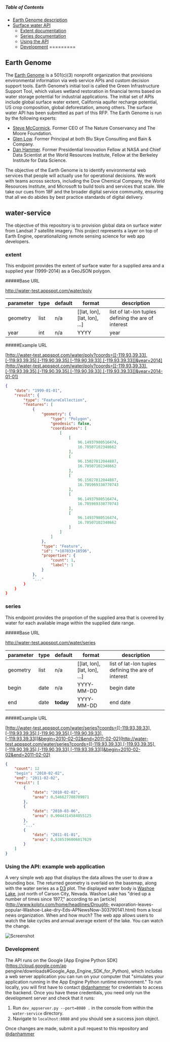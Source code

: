 ##### Table of Contents  

- [Earth Genome description](#earth-genome)
- [Surface water API](#water-service)
    + [Extent documentation](#base-url)
    + [Series documentation](#base-url)
    + [Using the API](#using-the-api-example-web-application)
    + [Development](#development)
=========

## Earth Genome

The [Earth Genome](http://www.earthgenome.org) is a 501(c)(3) nonprofit organization that provisions environmental information via web service APIs and custom decision support tools.  Earth Genome’s initial tool is called the Green Infrastructure Support Tool, which values wetland restoration in financial terms based on water storage potential for industrial applications.  The initial set of APIs include global surface water extent, California aquifer recharge potential, US crop composition, global deforestation, among others.  The surface water API has been submitted as part of this RFP.  The Earth Genome is run by the following experts:

- [Steve McCormick](https://en.wikipedia.org/wiki/Steve_McCormick_(executive)).  Former CEO of The Nature Conservancy and The Moore Foundation.
- [Glen Low](https://www.linkedin.com/in/glen-low-7136566). Former Principal at both Blu Skye Consulting and Bain & Company.
- [Dan Hammer](http://danham.me/r).  Former Presidential Innovation Fellow at NASA and Chief Data Scientist at the World Resources Institute, Fellow at the Berkeley Institute for Data Science.

The objective of the Earth Genome is to identify environmental web services that people will actually use for operational decisions.  We work with teams across sectors, including the Dow Chemical Company, the World Resources Institute, and Microsoft to build tools and services that scale.  We take our cues from 18F and the broader digital service community, ensuring that all we do abides by best practice standards of digital delivery.
 
## water-service

The objective of this repository is to provision global data on surface water from Landsat 7 satellite imagery.  This project represents a layer on top of Earth Engine, operationalizing remote sensing science for web app developers.

### extent

This endpoint provides the extent of surface water for a supplied area and a supplied year (1999-2014) as a GeoJSON polygon. 

#####Base URL

http://water-test.appspot.com/water/poly

| parameter | type  | default         | format      | description                                         |
|-----------|-------|-----------------|-------------|-----------------------------------------------------|
| geometry  | list  | n/a             | [[lat, lon], [lat, lon], ...]        | list of lat-lon tuples defining the are of interest |
| year      | int   | n/a             | YYYY        | year                                                |

#####Example URL

[http://water-test.appspot.com/water/poly?coords=[[-119.93,39.33],[-119.93,39.35],[-119.90,39.35],[-119.90,39.33],[-119.93,39.33]]&year=2014](http://water-test.appspot.com/water/poly?coords=[[-119.93,39.33],[-119.93,39.35],[-119.90,39.35],[-119.90,39.33],[-119.93,39.33]]&year=2014-01-01)

```json
{
    "date": "1999-01-01",
    "result": {
        "type": "FeatureCollection",
        "features": [
            {
                "geometry": {
                    "type": "Polygon",
                    "geodesic": false,
                    "coordinates": [
                        [
                            [
                                96.14937980516474,
                                16.70507102348662
                            ],
                            [
                                96.15027812044887,
                                16.70507102348662
                            ],
                            [
                                96.15027812044887,
                                16.705969338770743
                            ],
                            [
                                96.14937980516474,
                                16.705969338770743
                            ],
                            [
                                96.14937980516474,
                                16.70507102348662
                            ]
                        ]
                    ]
                },
                "type": "Feature",
                "id": "+107033+18596",
                "properties": {
                    "count": 1,
                    "label": 1
                }
            },
            "..."
        }
    }
}
```

### series

This endpoint provides the propotion of the supplied area that is covered by water for each available image within the supplied date range.  

#####Base URL

http://water-test.appspot.com/water/series

| parameter | type  | default         | format      | description                                         |
|-----------|-------|-----------------|-------------|-----------------------------------------------------|
| geometry  | list  | n/a             | [[lat, lon], [lat, lon], ...]        | list of lat-lon tuples defining the are of interest |
| begin     | date  | n/a             | YYYY-MM-DD  | begin date                                          |
| end       | date  | **today**       | YYYY-MM-DD  | end date                                            |

#####Example URL

[http://water-test.appspot.com/water/series?coords=[[-119.93,39.33],[-119.93,39.35],[-119.90,39.35],[-119.90,39.33],[-119.93,39.33]]&begin=2010-02-02&end=2011-02-02](http://water-test.appspot.com/water/series?coords=[[-119.93,39.33],[-119.93,39.35],[-119.90,39.35],[-119.90,39.33],[-119.93,39.33]]&begin=2010-02-02&end=2011-02-02)

```json
{
    "count": 12
    "begin": "2010-02-02",
    "end": "2011-02-02",
    "result": [
        {
            "date": "2010-02-02",
            "area": 0.546627708789871
        },
        {
            "date": "2010-03-06",
            "area": 0.9044314584855125
        },
        "..."
        {
            "date": "2011-01-01",
            "area": 0.9385196006817629
        }
    ]
}
```

### Using the API: example web application

A very simple web app that displays the data allows the user to draw a
bounding box.  The returned geometry is overlaid on the basemap, along with
the water series as a [D3](http://d3js.org/) plot.  The displayed water body
is [Washoe Lake](https://en.wikipedia.org/wiki/Washoe_Lake), just north of
Carson City, Nevada.  Washoe Lake has "dried up a number of times since 1977,"
according to an [article](http://www.kolotv.com/home/headlines/Drought-
evaporation-leaves-popular-Washoe-Lake-dry-Eds-APNewsNow-303790141.html) from
a local news organization.  When and how much?  The web app allows users to
watch the lake cycles and annual average extent of the lake.  You can watch
the change.

![Screenshot](https://dl.dropboxusercontent.com/u/5365589/water.gif)
### Development

The API runs on the Google [App Engine Python SDK](https://cloud.google.com/ap
pengine/downloads#Google_App_Engine_SDK_for_Python), which includes a web
server application you can run on your computer that "simulates your
application running in the App Engine Python runtime environment."  To run
locally, you will first have to contact
[@danhammer](https://github.com/danhammer) for credentials to access the
backend.  Once you have these credentials, you need only run the development
server and check that it runs:

1. Run `dev_appserver.py --port=8080 .` in the console from within the `water-service`
directory.
2. Navigate to `localhost:8080` and you should see a success json object.

Once changes are made, submit a pull request to this repository and
[@danhammer](https://github.com/danhammer)
